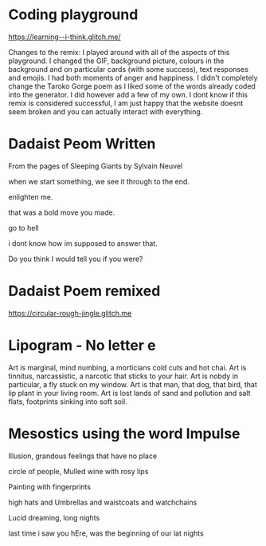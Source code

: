 # Coding playground
https://learning--i-think.glitch.me/

</p>Changes to the remix: I played around with all of the aspects of this playground. I changed the GIF, background picture, colours in the background and on particular cards (with some success), text responses and emojis. I had both moments of anger and happiness. I didn't completely change the Taroko Gorge poem as I liked some of the words already coded into the generator. I did however add a few of my own. I dont know if this remix is considered successful, I am just happy that the website doesnt seem broken and you can actually interact with everything.
</p>

# Dadaist Peom Written
</p>From the pages of Sleeping Giants by Sylvain Neuvel
</p>when we start something, we see it through to the end.</p>
</p>enlighten me.</p>
</p>that was a bold move you made.</p>
</p>go to hell</p>
</p>i dont know how im supposed to answer that.</p>
</p>Do you think I would tell you if you were?</p>

# Dadaist Poem remixed
https://circular-rough-jingle.glitch.me

# Lipogram - No letter e
Art is marginal, mind numbing, a morticians cold cuts and hot chai. Art is tinnitus, narcassistic, a narcotic that sticks to your hair. Art is nobdy in particular, a fly stuck on my window. Art is that man, that dog, that bird, that lip plant in your living room. Art is lost lands of sand and pollution and salt flats, footprints sinking into soft soil.

# Mesostics using the word Impulse
</p>Illusion, grandous feelings that have no place</p>
</p>circle of people, Mulled wine with rosy lips</p>
</p>Painting with fingerprints</p>
</p>high hats and Umbrellas and waistcoats and watchchains</p>
</p>Lucid dreaming, long nights</p>
</p>last time i saw you hEre, was the beginning of our lat nights</p>
